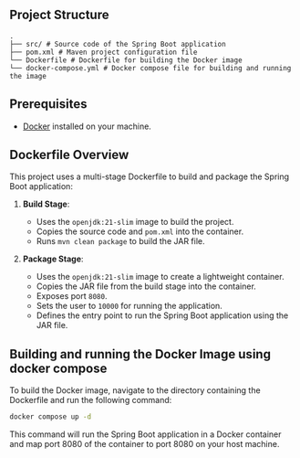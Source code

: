 ## Project Structure

```
.
├── src/ # Source code of the Spring Boot application
├── pom.xml # Maven project configuration file
└── Dockerfile # Dockerfile for building the Docker image
└── docker-compose.yml # Docker compose file for building and running the image
```

## Prerequisites

- [Docker](https://www.docker.com/get-started) installed on your machine.

## Dockerfile Overview

This project uses a multi-stage Dockerfile to build and package the Spring Boot application:

1. **Build Stage**:

   - Uses the `openjdk:21-slim` image to build the project.
   - Copies the source code and `pom.xml` into the container.
   - Runs `mvn clean package` to build the JAR file.

2. **Package Stage**:
   - Uses the `openjdk:21-slim` image to create a lightweight container.
   - Copies the JAR file from the build stage into the container.
   - Exposes port `8080`.
   - Sets the user to `10000` for running the application.
   - Defines the entry point to run the Spring Boot application using the JAR file.

## Building and running the Docker Image using docker compose

To build the Docker image, navigate to the directory containing the Dockerfile and run the following command:

```bash
docker compose up -d
```

This command will run the Spring Boot application in a Docker container and map port 8080 of the container to port 8080 on your host machine.
